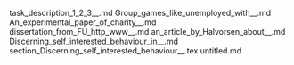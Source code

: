 task_description_1_2_3__.md
Group_games_like_unemployed_with__.md
An_experimental_paper_of_charity__.md
dissertation_from_FU_http_www__.md
an_article_by_Halvorsen_about__.md
Discerning_self_interested_behaviour_in__.md
section_Discerning_self_interested_behaviour__.tex
untitled.md
